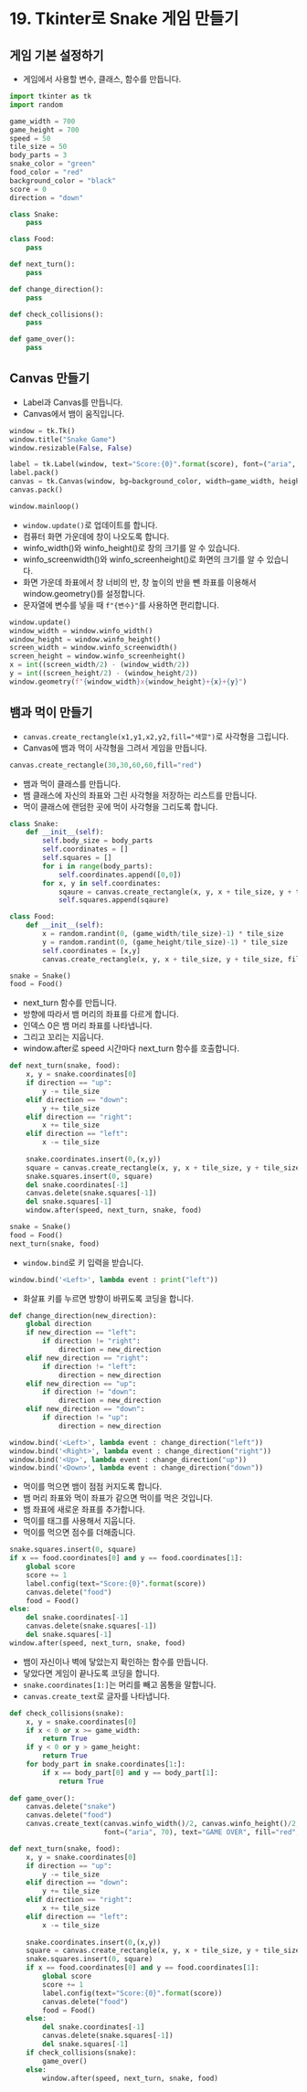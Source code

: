 # 19. Tkinter로 Snake 게임 만들기
## 게임 기본 설정하기
* 게임에서 사용할 변수, 클래스, 함수를 만듭니다.
```python
import tkinter as tk
import random

game_width = 700
game_height = 700
speed = 50
tile_size = 50
body_parts = 3
snake_color = "green"
food_color = "red"
background_color = "black"
score = 0
direction = "down"

class Snake:
    pass

class Food:
    pass

def next_turn():
    pass

def change_direction():
    pass

def check_collisions():
    pass

def game_over():
    pass
```

## Canvas 만들기
* Label과 Canvas를 만듭니다.
* Canvas에서 뱀이 움직입니다.
```python
window = tk.Tk()
window.title("Snake Game")
window.resizable(False, False)

label = tk.Label(window, text="Score:{0}".format(score), font=("aria", 20))
label.pack()
canvas = tk.Canvas(window, bg=background_color, width=game_width, height=game_height)
canvas.pack()

window.mainloop()
```

* ```window.update()```로 업데이트를 합니다. 
* 컴퓨터 화면 가운데에 창이 나오도록 합니다. 
* winfo_width()와 winfo_height()로 창의 크기를 알 수 있습니다. 
* winfo_screenwidth()와 winfo_screenheight()로 화면의 크기를 알 수 있습니다.
* 화면 가운데 좌표에서 창 너비의 반, 창 높이의 반을 뺀 좌표를 이용해서 window.geometry()를 설정합니다.
* 문자열에 변수를 넣을 때 ```f"{변수}"```를 사용하면 편리합니다.
```python
window.update()
window_width = window.winfo_width()
window_height = window.winfo_height()
screen_width = window.winfo_screenwidth()
screen_height = window.winfo_screenheight()
x = int((screen_width/2) - (window_width/2))
y = int((screen_height/2) - (window_height/2))
window.geometry(f"{window_width}x{window_height}+{x}+{y}")
```

## 뱀과 먹이 만들기
* ```canvas.create_rectangle(x1,y1,x2,y2,fill="색깔")```로 사각형을 그립니다.
* Canvas에 뱀과 먹이 사각형을 그려서 게임을 만듭니다.
```python
canvas.create_rectangle(30,30,60,60,fill="red")
```

* 뱀과 먹이 클래스를 만듭니다.
* 뱀 클래스에 자신의 좌표와 그린 사각형을 저장하는 리스트를 만듭니다.
* 먹이 클래스에 랜덤한 곳에 먹이 사각형을 그리도록 합니다.
```python
class Snake:
    def __init__(self):
        self.body_size = body_parts
        self.coordinates = []
        self.squares = []
        for i in range(body_parts):
            self.coordinates.append([0,0])
        for x, y in self.coordinates:
            sqaure = canvas.create_rectangle(x, y, x + tile_size, y + tile_size, fill=snake_color, tag="snake")
            self.squares.append(sqaure)

class Food:
    def __init__(self):
        x = random.randint(0, (game_width/tile_size)-1) * tile_size
        y = random.randint(0, (game_height/tile_size)-1) * tile_size
        self.coordinates = [x,y]
        canvas.create_rectangle(x, y, x + tile_size, y + tile_size, fill=food_color, tag="food")

snake = Snake()
food = Food()
```
* next_turn 함수를 만듭니다.
* 방향에 따라서 뱀 머리의 좌표를 다르게 합니다.
* 인덱스 0은 뱀 머리 좌표를 나타냅니다.
* 그리고 꼬리는 지웁니다.
* window.after로 speed 시간마다 next_turn 함수를 호출합니다.
```python
def next_turn(snake, food):
    x, y = snake.coordinates[0]
    if direction == "up":
        y -= tile_size
    elif direction == "down":
        y += tile_size
    elif direction == "right":
        x += tile_size
    elif direction == "left":
        x -= tile_size
        
    snake.coordinates.insert(0,(x,y))
    square = canvas.create_rectangle(x, y, x + tile_size, y + tile_size, fill=snake_color, tag="snake")
    snake.squares.insert(0, square)
    del snake.coordinates[-1]
    canvas.delete(snake.squares[-1])
    del snake.squares[-1]
    window.after(speed, next_turn, snake, food)

snake = Snake()
food = Food()
next_turn(snake, food)
```

* ```window.bind```로 키 입력을 받습니다.
```python
window.bind('<Left>', lambda event : print("left"))
```    
    
* 화살표 키를 누르면 방향이 바뀌도록 코딩을 합니다.
```python
def change_direction(new_direction):
    global direction
    if new_direction == "left":
        if direction != "right":
            direction = new_direction
    elif new_direction == "right":
        if direction != "left":
            direction = new_direction
    elif new_direction == "up":
        if direction != "down":
            direction = new_direction
    elif new_direction == "down":
        if direction != "up":
            direction = new_direction        

window.bind('<Left>', lambda event : change_direction("left"))
window.bind('<Right>', lambda event : change_direction("right"))
window.bind('<Up>', lambda event : change_direction("up"))
window.bind('<Down>', lambda event : change_direction("down"))
```

* 먹이를 먹으면 뱀이 점점 커지도록 합니다.
* 뱀 머리 좌표와 먹이 좌표가 같으면 먹이를 먹은 것입니다. 
* 뱀 좌표에 새로운 좌표를 추가합니다.
* 먹이를 태그를 사용해서 지웁니다.
* 먹이를 먹으면 점수를 더해줍니다.
```python
snake.squares.insert(0, square)
if x == food.coordinates[0] and y == food.coordinates[1]:
    global score
    score += 1
    label.config(text="Score:{0}".format(score))
    canvas.delete("food")
    food = Food()
else:
    del snake.coordinates[-1]
    canvas.delete(snake.squares[-1])
    del snake.squares[-1]
window.after(speed, next_turn, snake, food)
```

* 뱀이 자신이나 벽에 닿았는지 확인하는 함수를 만듭니다.
* 닿았다면 게임이 끝나도록 코딩을 합니다.
* ```snake.coordinates[1:]```는 머리를 빼고 몸통을 말합니다.
* ```canvas.create_text```로 글자를 나타냅니다.
```python
def check_collisions(snake):
    x, y = snake.coordinates[0]
    if x < 0 or x >= game_width:
        return True
    if y < 0 or y > game_height:
        return True
    for body_part in snake.coordinates[1:]:
        if x == body_part[0] and y == body_part[1]:
            return True
        
def game_over():
    canvas.delete("snake")
    canvas.delete("food")
    canvas.create_text(canvas.winfo_width()/2, canvas.winfo_height()/2,
                       font=("aria", 70), text="GAME OVER", fill="red", tag="gameover")

def next_turn(snake, food):
    x, y = snake.coordinates[0]
    if direction == "up":
        y -= tile_size
    elif direction == "down":
        y += tile_size
    elif direction == "right":
        x += tile_size
    elif direction == "left":
        x -= tile_size
        
    snake.coordinates.insert(0,(x,y))
    square = canvas.create_rectangle(x, y, x + tile_size, y + tile_size, fill=snake_color, tag="snake")
    snake.squares.insert(0, square)
    if x == food.coordinates[0] and y == food.coordinates[1]:
        global score
        score += 1
        label.config(text="Score:{0}".format(score))
        canvas.delete("food")
        food = Food()
    else:
        del snake.coordinates[-1]
        canvas.delete(snake.squares[-1])
        del snake.squares[-1]
    if check_collisions(snake):
        game_over()
    else:
        window.after(speed, next_turn, snake, food)
```     
        


